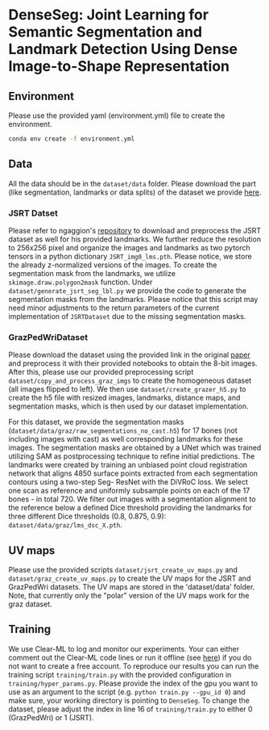 # DenseSeg: Joint Learning for Semantic Segmentation and Landmark Detection Using Dense Image-to-Shape Representation

## Environment
Please use the provided yaml (environment.yml) file to create the environment. 
```bash
conda env create -f environment.yml
```

## Data
All the data should be in the `dataset/data` folder.
Please download the part (like segmentation, landmarks or data splits) of the dataset we provide [here](https://cloud.imi.uni-luebeck.de/s/ASSPxXoDtNCDLSX).

### JSRT Datset
Please refer to ngaggion's [repository](https://github.com/ngaggion/Chest-xray-landmark-dataset/blob/main/Preprocess-JSRT.ipynb) to download and preprocess the JSRT dataset as well for his provided landmarks.
We further reduce the resolution to 256x256 pixel and organize the images and landmarks as two pytorch tensors in a python dictionary `JSRT_img0_lms.pth`.
Please notice, we store the already z-normalized versions of the images.
To create the segmentation mask from the landmarks, we utilize `skimage.draw.polygon2mask` function. Under `dataset/generate_jsrt_seg_lbl.py` we provide the code to generate the segmentation masks from the landmarks. Please notice that this script may need minor adjustments to the return parameters of the current implementation of `JSRTDataset` due to the missing segmentation masks.

### GrazPedWriDataset
Please download the dataset using the provided link in the original [paper](https://www.nature.com/articles/s41597-022-01328-z) and preprocess it with their provided notebooks to obtain the 8-bit images. After this, please use our provided preprocessing script `dataset/copy_and_process_graz_imgs` to create the homogeneous dataset (all images flipped to left).
We then use `dataset/create_grazer_h5.py` to create the h5 file with resized images, landmarks, distance maps, and segmentation masks, which is then used by our dataset implementation.

For this dataset, we provide the segmentation masks (`dataset/data/graz/raw_segmentations_no_cast.h5`) for 17 bones (not including images with cast) as well corresponding landmarks for these images.
The segmentation masks are obtained by a UNet which was trained utilizing SAM as postprocessing technique to refine initial predictions.
The landmarks were created by training an unbiased point cloud registration network that aligns
4850 surface points extracted from each segmentation contours using a two-step Seg-
ResNet with the DiVRoC loss. We select one scan as reference and uniformly
subsample points on each of the 17 bones - in total 720. We filter out images with a segmentation alignment to the reference below a defined Dice threshold providing the landmarks for three different Dice thresholds (0.8, 0.875, 0.9): `dataset/data/graz/lms_dsc_X.pth`.

## UV maps
Please use the provided scripts `dataset/jsrt_create_uv_maps.py` and `dataset/graz_create_uv_maps.py` to create the UV maps for the JSRT and GrazPedWri datasets. The UV maps are stored in the 'dataset/data' folder.
Note, that currently only the "polar" version of the UV maps work for the graz dataset.

## Training
We use Clear-ML to log and monitor our experiments. Your can either comment out the Clear-ML code lines or run it offline (see [here](https://clear.ml/docs/latest/docs/faq/#can-i-run-clearml-task-while-working-offline---)) if you do not want to create a free account.
To reproduce our results you can run the training script `training/train.py` with the provided configuration in `training/hyper_params.py`.
Please provide the index of the gpu you want to use as an argument to the script (e.g. `python train.py --gpu_id 0`) and make sure, your working directory is pointing to `DenseSeg`.
To change the dataset, please adjust the index in line 16 of `training/train.py` to either 0 (GrazPedWri) or 1 (JSRT).